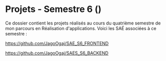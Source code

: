 # Projets - Semestre 6 ()

Ce dossier contient les projets réalisés au cours du quatrième semestre de mon parcours en Réalisation d'applications. Voici les SAÉ associées à ce semestre :

https://github.com/JagoOgaj/SAE_S6_FRONTEND

https://github.com/JagoOgaj/SAES_S6_BACKEND
